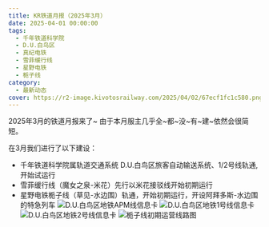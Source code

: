 ```yaml
---
title: KR铁道月报（2025年3月）
date: 2025-04-01 00:00:00
tags:
  - 千年铁道科学院
  - D.U.白鸟区
  - 真纪电铁
  - 雪菲缓行线
  - 星野电铁
  - 栀子线
category:
  - 最新动态
cover: https://r2-image.kivotosrailway.com/2025/04/02/67ecf1fc1c580.png
---
```

2025年3月的铁道月报来了~
由于本月服主几乎全~都~没~有~建~依然会很简短。

在3月我们进行了以下建设：
* 千年铁道科学院属轨道交通系统 D.U.白鸟区旅客自动输送系统、1/2号线轨通,开始试运行
* 雪菲缓行线（魔女之泉-米花）先行以米花接驳线开始初期运行
* 星野电铁栀子线（草见-水边围）轨通，开始初期运行，开设阿拜多斯-水边围的特急列车
![D.U.白鸟区地铁APM线信息卡](https://r2-image.kivotosrailway.com/2025/04/13/67fbd0179845c.png)
![D.U.白鸟区地铁1号线信息卡](https://r2-image.kivotosrailway.com/2025/04/19/6803baff860f1.png)
![D.U.白鸟区地铁2号线信息卡](https://r2-image.kivotosrailway.com/2025/04/19/6803bb1bcaa27.png)
![栀子线初期运营线路图](https://r2-image.kivotosrailway.com/2025/04/13/67fbd0675cb6c.png)